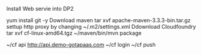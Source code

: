 Install Web servie into DP2

yum install git -y
Download maven
tar xvf apache-maven-3.3.3-bin.tar.gz
settup http proxy by changing ~/.m2/settings.xml
Ddownload Cloudfoundry
tar xvf cf-linux-amd64.tgz
~/maven/bin/mvn package

~/cf api  http://api.demo-gotapaas.com
~/cf login
~/cf push
